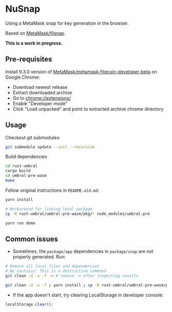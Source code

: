 # NuSnap

Using a MetaMask snap for key generation in the browser.

Based on [MetaMask/filsnap](https://github.com/MetaMask/filsnap).

**This is a work in progress.**

## Pre-requisites

Install 9.3.0 version of [MetaMask/metamask-filecoin-developer-beta](https://github.com/MetaMask/metamask-filecoin-developer-beta/releases/tag/v9.3.0-beta.1) on Google Chrome:

- Download newest release
- Extract downloaded archive
- Go to [chrome://extensions/](chrome://extensions/)
- Enable "Developer mode"
- Click "Load unpacked" and point to extracted archive chrome directory

## Usage

Checkout git submodules

```bash
git submodule update --init --recursive
```

Build dependencies

```bash
cd rust-umbral
cargo build
cd umbral-pre-wasm
make
```

Follow original instructions in `README.old.md`:

```bash
yarn install

# Workaround for linking local package
cp -R rust-umbral/umbral-pre-wasm/pkg/* node_modules/umbral-pre

yarn run demo
```

## Common issues

- Sometimes, the `package/app` dependencies in `package/snap` are not properly generated. Run:

```bash
# Remove all local files and dependencies
# Be cautious: This is a destructive command
git clean -d -x -f -n # remove -n after inspecting results

git clean -d -x -f ; yarn install ; cp -R rust-umbral/umbral-pre-wasm/pkg/* node_modules/umbral-pre
```

- If the app doesn't start, try clearing LocalStorage in developer console:

```js
localStorage.clear();
```
